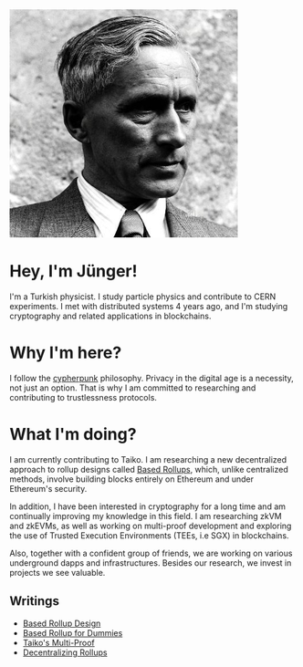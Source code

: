 <img src="junger.jpeg" alt="junger">

# Hey, I'm Jünger!

I'm a Turkish physicist. I study particle physics and contribute to CERN experiments. I met with distributed systems 4 years ago, and I'm studying cryptography and related applications in blockchains.

# Why I'm here?

I follow the [cypherpunk](https://nakamotoinstitute.org/static/docs/cypherpunk-manifesto.txt) philosophy. Privacy in the digital age is a necessity, not just an option. That is why I am committed to researching and contributing to trustlessness protocols.


# What I'm doing?

I am currently contributing to Taiko. I am researching a new decentralized approach to rollup designs called [Based Rollups](https://ethresear.ch/t/based-rollups-superpowers-from-l1-sequencing/15016), which, unlike centralized methods, involve building blocks entirely on Ethereum and under Ethereum's security.

In addition, I have been interested in cryptography for a long time and am continually improving my knowledge in this field. I am researching zkVM and zkEVMs, as well as working on multi-proof development and exploring the use of Trusted Execution Environments (TEEs, i.e SGX) in blockchains.

Also, together with a confident group of friends, we are working on various underground dapps and infrastructures. Besides our research, we invest in projects we see valuable.


## Writings

- [Based Rollup Design](https://x.com/Junger0x/status/1732065787936923764/)
- [Based Rollup for Dummies](https://x.com/Junger0x/status/1755953071417434343/)
- [Taiko's Multi-Proof](https://x.com/Junger0x/status/1745772573424513220)
- [Decentralizing Rollups](https://0xjunger.substack.com/p/decentralizing-rollups)

